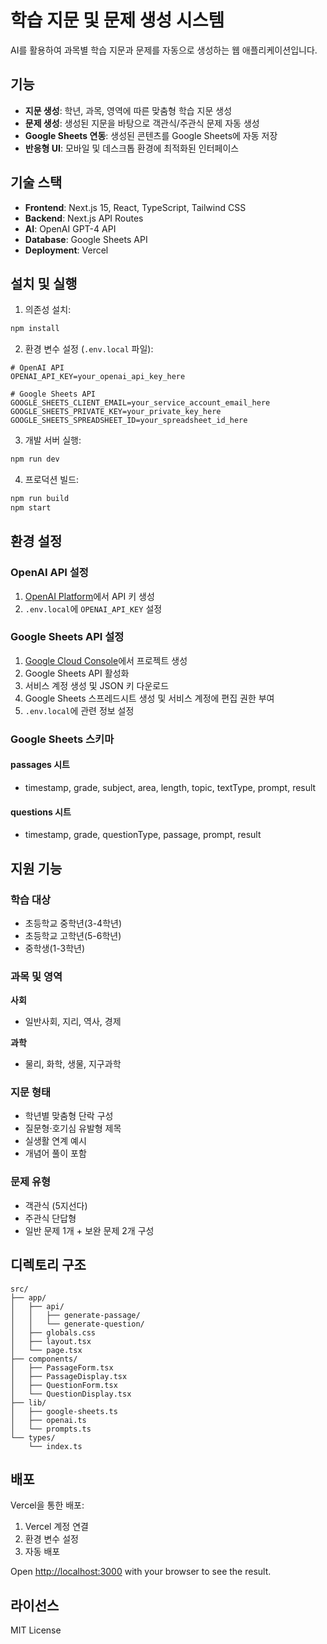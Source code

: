 # 학습 지문 및 문제 생성 시스템

AI를 활용하여 과목별 학습 지문과 문제를 자동으로 생성하는 웹 애플리케이션입니다.

## 기능

- **지문 생성**: 학년, 과목, 영역에 따른 맞춤형 학습 지문 생성
- **문제 생성**: 생성된 지문을 바탕으로 객관식/주관식 문제 자동 생성
- **Google Sheets 연동**: 생성된 콘텐츠를 Google Sheets에 자동 저장
- **반응형 UI**: 모바일 및 데스크톱 환경에 최적화된 인터페이스

## 기술 스택

- **Frontend**: Next.js 15, React, TypeScript, Tailwind CSS
- **Backend**: Next.js API Routes
- **AI**: OpenAI GPT-4 API
- **Database**: Google Sheets API
- **Deployment**: Vercel

## 설치 및 실행

1. 의존성 설치:
```bash
npm install
```

2. 환경 변수 설정 (`.env.local` 파일):
```env
# OpenAI API
OPENAI_API_KEY=your_openai_api_key_here

# Google Sheets API
GOOGLE_SHEETS_CLIENT_EMAIL=your_service_account_email_here
GOOGLE_SHEETS_PRIVATE_KEY=your_private_key_here
GOOGLE_SHEETS_SPREADSHEET_ID=your_spreadsheet_id_here
```

3. 개발 서버 실행:
```bash
npm run dev
```

4. 프로덕션 빌드:
```bash
npm run build
npm start
```

## 환경 설정

### OpenAI API 설정
1. [OpenAI Platform](https://platform.openai.com/)에서 API 키 생성
2. `.env.local`에 `OPENAI_API_KEY` 설정

### Google Sheets API 설정
1. [Google Cloud Console](https://console.cloud.google.com/)에서 프로젝트 생성
2. Google Sheets API 활성화
3. 서비스 계정 생성 및 JSON 키 다운로드
4. Google Sheets 스프레드시트 생성 및 서비스 계정에 편집 권한 부여
5. `.env.local`에 관련 정보 설정

### Google Sheets 스키마
#### passages 시트
- timestamp, grade, subject, area, length, topic, textType, prompt, result

#### questions 시트  
- timestamp, grade, questionType, passage, prompt, result

## 지원 기능

### 학습 대상
- 초등학교 중학년(3-4학년)
- 초등학교 고학년(5-6학년)
- 중학생(1-3학년)

### 과목 및 영역
**사회**
- 일반사회, 지리, 역사, 경제

**과학**
- 물리, 화학, 생물, 지구과학

### 지문 형태
- 학년별 맞춤형 단락 구성
- 질문형·호기심 유발형 제목
- 실생활 연계 예시
- 개념어 풀이 포함

### 문제 유형
- 객관식 (5지선다)
- 주관식 단답형
- 일반 문제 1개 + 보완 문제 2개 구성

## 디렉토리 구조

```
src/
├── app/
│   ├── api/
│   │   ├── generate-passage/
│   │   └── generate-question/
│   ├── globals.css
│   ├── layout.tsx
│   └── page.tsx
├── components/
│   ├── PassageForm.tsx
│   ├── PassageDisplay.tsx
│   ├── QuestionForm.tsx
│   └── QuestionDisplay.tsx
├── lib/
│   ├── google-sheets.ts
│   ├── openai.ts
│   └── prompts.ts
└── types/
    └── index.ts
```

## 배포

Vercel을 통한 배포:

1. Vercel 계정 연결
2. 환경 변수 설정
3. 자동 배포

Open [http://localhost:3000](http://localhost:3000) with your browser to see the result.

## 라이선스

MIT License
